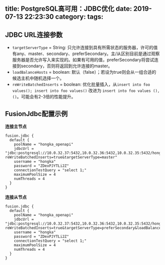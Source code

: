 title: PostgreSQL高可用：JDBC优化
date: 2019-07-13 22:23:30
category:
tags:
---

## JDBC URL连接参数

- `targetServerType` = String: 只允许连接到具有所需状态的服务器，许可的值有any、master、secondary、preferSecondary。主/从区别目前是通过观察服务器是否允许写入来实现的。如果有可用的值，preferSecondary将尝试连接到secondary，否则将返回到允许连接的master。
- `loadBalanceHosts` = boolean: 默认（false）；若设为true则会从一组合适的候选主机中随机选择一个。
- `reWriteBatchedInserts` = boolean: 优化批量插入，从`insert into foo values(); insert into foo values()` 改进为 `insert into foo values (), ()`。可能会有2-3倍的性能提升。

## FusionJdbc配置示例

**连接主节点**

```HOCON
fusion.jdbc {
  default {
    poolName = "hongka_openapi"
    jdbcUrl = "jdbc:postgresql://10.0.32.37:5432,10.0.32.36:5432,10.0.32.35:5432/hongka_openapi?reWriteBatchedInserts=true&targetServerType=master"
    username = "hongka"
    password = "ZDexPJYTLi2Z"
    connectionTestQuery = "select 1;"
    maximumPoolSize = 4
    numThreads = 4
  }
}
```

**连接从节点**

```HOCON
fusion.jdbc {
  default {
    poolName = "hongka_openapi"
    jdbcUrl = "jdbc:postgresql://10.0.32.37:5432,10.0.32.36:5432,10.0.32.35:5432/hongka_openapi?reWriteBatchedInserts=true&targetServerType=preferSecondary&loadBalanceHosts=true"
    username = "hongka"
    password = "ZDexPJYTLi2Z"
    connectionTestQuery = "select 1;"
    maximumPoolSize = 4
    numThreads = 4
  }
}
```
